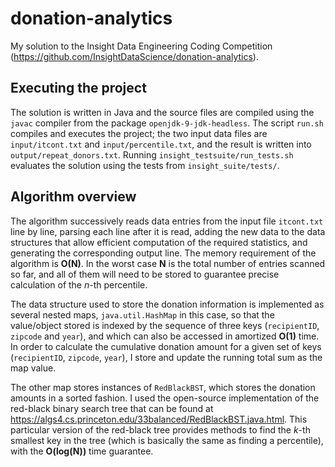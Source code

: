 # donation-analytics
My solution to the Insight Data Engineering Coding Competition (https://github.com/InsightDataScience/donation-analytics).

## Executing the project
The solution is written in Java and the source files are compiled using the `javac` compiler from the package `openjdk-9-jdk-headless`.
The script `run.sh` compiles and executes the project; the two input data files are `input/itcont.txt` and `input/percentile.txt`, and the result is written into `output/repeat_donors.txt`. Running `insight_testsuite/run_tests.sh` evaluates the solution using the tests from `insight_suite/tests/`.

## Algorithm overview
The algorithm successively reads data entries from the input file `itcont.txt` line by line, parsing each line after it is read, adding the new data to the data structures that allow efficient computation of the required statistics, and generating the corresponding output line. The memory requirement of the algorithm is **O(N)**. In the worst case **N** is the total number of entries scanned so far, and all of them will need to be stored to guarantee precise calculation of the *n*-th percentile.

The data structure used to store the donation information is implemented as several nested maps, `java.util.HashMap` in this case, so that the value/object stored is indexed by the sequence of three keys (`recipientID`, `zipcode` and `year`), and which can also be accessed in amortized **O(1)** time.
In order to calculate the cumulative donation amount for a given set of keys (`recipientID`, `zipcode`, `year`), I store and update the running total sum as the map value.

The other map stores instances of `RedBlackBST`, which stores the donation amounts in a sorted fashion.
I used the open-source implementation of the red-black binary search tree that can be found at https://algs4.cs.princeton.edu/33balanced/RedBlackBST.java.html.
This particular version of the red-black tree provides methods to find the *k*-th smallest key in the tree (which is basically the same as finding a percentile), with the **O(log(N))** time guarantee.
